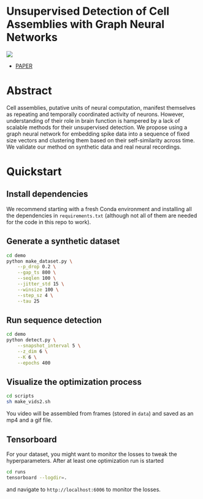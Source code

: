 # Unsupervised Detection of Cell Assemblies with Graph Neural Networks

![](videos/output.gif)
- [PAPER](https://openreview.net/pdf?id=Tbzv_BbjjO8)

# Abstract

Cell assemblies, putative units of neural computation, manifest themselves as repeating and temporally coordinated activity of neurons. However, understanding of their role in brain function is hampered by a lack of scalable methods for their unsupervised detection. We propose using a graph neural network for embedding spike data into a sequence of fixed size vectors and clustering them based on their
self-similarity across time. We validate our method on synthetic data and real neural recordings.

# Quickstart

## Install dependencies

We recommend starting with a fresh Conda environment and installing all the dependencies in `requirements.txt` (although not all of them are needed for the code in this repo to work).

## Generate a synthetic dataset

```bash
cd demo
python make_dataset.py \
    --p_drop 0.2 \
    --gap_ts 800 \
    --seqlen 100 \
    --jitter_std 15 \
    --winsize 100 \
    --step_sz 4 \
    --tau 25
```

## Run sequence detection

```bash
cd demo
python detect.py \
    --snapshot_interval 5 \
    --z_dim 6 \
    --K 6 \
    --epochs 400
```

## Visualize the optimization process

```bash
cd scripts
sh make_vids2.sh
```
You video will be assembled from frames (stored in `data`) and saved as an mp4 and a gif file.

## Tensorboard

For your dataset, you might want to monitor the losses to tweak the hyperparameters. After at least one optimization run is started

```bash
cd runs
tensorboard --logdir=.
```
and navigate to `http://localhost:6006` to monitor the losses.
